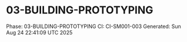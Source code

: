 # 03-BUILDING-PROTOTYPING
Phase: 03-BUILDING-PROTOTYPING
CI: CI-SM001-003
Generated: Sun Aug 24 22:41:09 UTC 2025
